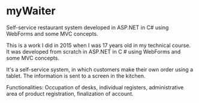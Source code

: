 # myWaiter

Self-service restaurant system developed in ASP.NET in C# using WebForms and some MVC concepts. 

This is a work I did in 2015 when I was 17 years old in my technical course. It was developed from scratch in ASP.NET in C # using WebForms and some MVC concepts.

It's a self-service system, in which customers make their own order using a tablet. The information is sent to a screen in the kitchen.

Functionalities: Occupation of desks, individual registers, administrative area of product registration, finalization of account.

